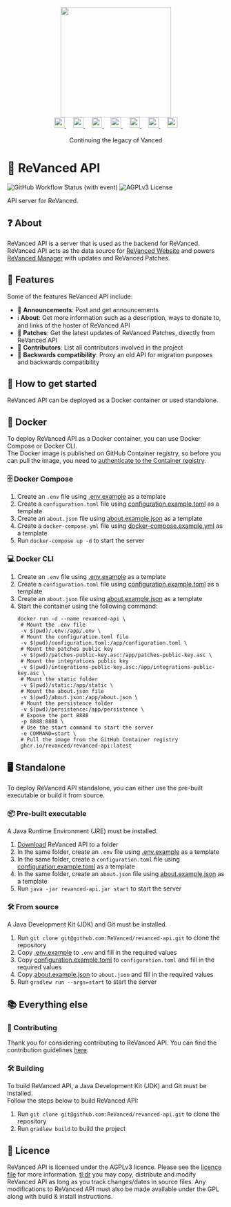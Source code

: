 <p align="center">
  <picture>
    <source
      width="256px"
      media="(prefers-color-scheme: dark)"
      srcset="assets/revanced-headline/revanced-headline-vertical-dark.svg"
    >
    <img 
      width="256px"
      src="assets/revanced-headline/revanced-headline-vertical-light.svg"
    >
  </picture>
  <br>
  <a href="https://revanced.app/">
     <picture>
         <source height="24px" media="(prefers-color-scheme: dark)" srcset="assets/revanced-logo/revanced-logo.svg" />
         <img height="24px" src="assets/revanced-logo/revanced-logo.svg" />
     </picture>
   </a>&nbsp;&nbsp;&nbsp;
   <a href="https://github.com/ReVanced">
       <picture>
           <source height="24px" media="(prefers-color-scheme: dark)" srcset="https://i.ibb.co/dMMmCrW/Git-Hub-Mark.png" />
           <img height="24px" src="https://i.ibb.co/9wV3HGF/Git-Hub-Mark-Light.png" />
       </picture>
   </a>&nbsp;&nbsp;&nbsp;
   <a href="http://revanced.app/discord">
       <picture>
           <source height="24px" media="(prefers-color-scheme: dark)" srcset="https://user-images.githubusercontent.com/13122796/178032563-d4e084b7-244e-4358-af50-26bde6dd4996.png" />
           <img height="24px" src="https://user-images.githubusercontent.com/13122796/178032563-d4e084b7-244e-4358-af50-26bde6dd4996.png" />
       </picture>
   </a>&nbsp;&nbsp;&nbsp;
   <a href="https://reddit.com/r/revancedapp">
       <picture>
           <source height="24px" media="(prefers-color-scheme: dark)" srcset="https://user-images.githubusercontent.com/13122796/178032351-9d9d5619-8ef7-470a-9eec-2744ece54553.png" />
           <img height="24px" src="https://user-images.githubusercontent.com/13122796/178032351-9d9d5619-8ef7-470a-9eec-2744ece54553.png" />
       </picture>
   </a>&nbsp;&nbsp;&nbsp;
   <a href="https://t.me/app_revanced">
      <picture>
         <source height="24px" media="(prefers-color-scheme: dark)" srcset="https://user-images.githubusercontent.com/13122796/178032213-faf25ab8-0bc3-4a94-a730-b524c96df124.png" />
         <img height="24px" src="https://user-images.githubusercontent.com/13122796/178032213-faf25ab8-0bc3-4a94-a730-b524c96df124.png" />
      </picture>
   </a>&nbsp;&nbsp;&nbsp;
   <a href="https://x.com/revancedapp">
      <picture>
         <source media="(prefers-color-scheme: dark)" srcset="https://user-images.githubusercontent.com/93124920/270180600-7c1b38bf-889b-4d68-bd5e-b9d86f91421a.png">
         <img height="24px" src="https://user-images.githubusercontent.com/93124920/270108715-d80743fa-b330-4809-b1e6-79fbdc60d09c.png" />
      </picture>
   </a>&nbsp;&nbsp;&nbsp;
   <a href="https://www.youtube.com/@ReVanced">
      <picture>
         <source height="24px" media="(prefers-color-scheme: dark)" srcset="https://user-images.githubusercontent.com/13122796/178032714-c51c7492-0666-44ac-99c2-f003a695ab50.png" />
         <img height="24px" src="https://user-images.githubusercontent.com/13122796/178032714-c51c7492-0666-44ac-99c2-f003a695ab50.png" />
     </picture>
   </a>
   <br>
   <br>
   Continuing the legacy of Vanced
</p>

# 🚀 ReVanced API

![GitHub Workflow Status (with event)](https://img.shields.io/github/actions/workflow/status/ReVanced/revanced-api/release.yml)
![AGPLv3 License](https://img.shields.io/badge/License-AGPL%20v3-yellow.svg)

API server for ReVanced.

## ❓ About

ReVanced API is a server that is used as the backend for ReVanced.
ReVanced API acts as the data source for [ReVanced Website](https://github.com/ReVanced/revanced-website) and powers [ReVanced Manager](https://github.com/ReVanced/revanced-manager)
with updates and ReVanced Patches.

## 💪 Features

Some of the features ReVanced API include:

- 📢 **Announcements**: Post and get announcements
- ℹ️ **About**: Get more information such as a description, ways to donate to, 
and links of the hoster of ReVanced API
- 🧩 **Patches**: Get the latest updates of ReVanced Patches, directly from ReVanced API
- 👥 **Contributors**: List all contributors involved in the project
- 🔄 **Backwards compatibility**: Proxy an old API for migration purposes and backwards compatibility

## 🚀 How to get started

ReVanced API can be deployed as a Docker container or used standalone.

## 🐳 Docker

To deploy ReVanced API as a Docker container, you can use Docker Compose or Docker CLI.  
The Docker image is published on GitHub Container registry,
so before you can pull the image, you need to [authenticate to the Container registry](https://docs.github.com/en/packages/working-with-a-github-packages-registry/working-with-the-container-registry#authenticating-to-the-container-registry).

### 🗄️ Docker Compose

1. Create an `.env` file using [.env.example](.env.example) as a template
2. Create a `configuration.toml` file using [configuration.example.toml](configuration.example.toml) as a template
3. Create an `about.json` file using [about.example.json](about.example.json) as a template
4. Create a `docker-compose.yml` file using [docker-compose.example.yml](docker-compose.example.yml) as a template
5. Run `docker-compose up -d` to start the server

### 💻 Docker CLI

1. Create an `.env` file using [.env.example](.env.example) as a template
2. Create a `configuration.toml` file using [configuration.example.toml](configuration.example.toml) as a template
3. Create an `about.json` file using [about.example.json](about.example.json) as a template
4. Start the container using the following command:
   ```shell
   docker run -d --name revanced-api \
    # Mount the .env file
    -v $(pwd)/.env:/app/.env \
    # Mount the configuration.toml file
    -v $(pwd)/configuration.toml:/app/configuration.toml \
    # Mount the patches public key
    -v $(pwd)/patches-public-key.asc:/app/patches-public-key.asc \
    # Mount the integrations public key
    -v $(pwd)/integrations-public-key.asc:/app/integrations-public-key.asc \
    # Mount the static folder
    -v $(pwd)/static:/app/static \
    # Mount the about.json file
    -v $(pwd)/about.json:/app/about.json \
    # Mount the persistence folder
    -v $(pwd)/persistence:/app/persistence \
    # Expose the port 8888
    -p 8888:8888 \
    # Use the start command to start the server
    -e COMMAND=start \
    # Pull the image from the GitHub Container registry
    ghcr.io/revanced/revanced-api:latest
   ```

## 🖥️ Standalone

To deploy ReVanced API standalone, you can either use the pre-built executable or build it from source.

### 📦 Pre-built executable

A Java Runtime Environment (JRE) must be installed.

1. [Download](https://github.com/ReVanced/revanced-api/releases/latest) ReVanced API to a folder
2. In the same folder, create an `.env` file using [.env.example](.env.example) as a template
3. In the same folder, create a `configuration.toml` file
using [configuration.example.toml](configuration.example.toml) as a template
4. In the same folder, create an `about.json` file using [about.example.json](about.example.json) as a template
5. Run `java -jar revanced-api.jar start` to start the server

### 🛠️ From source

A Java Development Kit (JDK) and Git must be installed.

1. Run `git clone git@github.com:ReVanced/revanced-api.git` to clone the repository
2. Copy [.env.example](.env.example) to `.env` and fill in the required values
3. Copy [configuration.example.toml](configuration.example.toml) to `configuration.toml` and fill in the required values
4. Copy [about.example.json](about.example.json) to `about.json` and fill in the required values
5. Run `gradlew run --args=start` to start the server

## 📚 Everything else

### 📙 Contributing

Thank you for considering contributing to ReVanced API. You can find the contribution guidelines [here](CONTRIBUTING.md).

### 🛠️ Building

To build ReVanced API, a Java Development Kit (JDK) and Git must be installed.  
Follow the steps below to build ReVanced API:

1. Run `git clone git@github.com:ReVanced/revanced-api.git` to clone the repository
2. Run `gradlew build` to build the project

## 📜 Licence

ReVanced API is licensed under the AGPLv3 licence. Please see the [licence file](LICENSE) for more information.
[tl;dr](https://www.tldrlegal.com/license/gnu-affero-general-public-license-v3-agpl-3-0) you may copy, distribute and
modify ReVanced API as long as you track changes/dates in source files.
Any modifications to ReVanced API must also be made available under the GPL along with build & install instructions.
